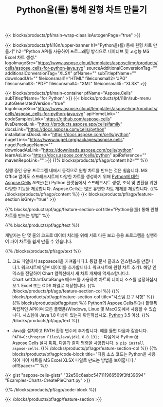 ﻿---
title: Python을(를) 통해 원형 차트 만들기
url: /ko/python-java/create-pie-chart/
description: Python Python 라이브러리를 사용하여 Excel에 원형 차트를 생성하기 위한 샘플 코드. 이 코드를 사용하여 Python 기반 애플리케이션 내에서 MS Excel에 대한 원형 차트를 생성합니다.
---
{{< blocks/products/pf/main-wrap-class isAutogenPage="true" >}}

{{< blocks/products/pf/i18n/upper-banner h1="Python을(를) 통해 원형 차트 만들기" h2="Python API를 사용하여 프로그래밍 방식으로 네이티브 및 고성능 MS Excel 차트 생성." logoImageSrc="https://www.aspose.cloud/templates/aspose/img/products/cells/aspose_cells-for-python-java.svg" sourceAdditionalConversionTag="" additionalConversionTag="XLSX" pfName="" subTitlepfName="" downloadUrl="" fileiconsmall1="HTML" fileiconsmall2="JPG" fileiconsmall3="PDF" fileiconsmall4="XML" fileiconsmall5="XLSX" >}}

{{< blocks/products/pf/main-container pfName="Aspose.Cells" subTitlepfName="for Python" >}}
{{< blocks/products/pf/i18n/sub-menu autoGeneratedVersion="true" logoImageSrc="https://www.aspose.cloud/templates/aspose/img/products/cells/aspose_cells-for-python-java.svg" apiHomeLink="" codeSamplesLink="https://github.com/aspose-cells" liveDemosLink="https://products.aspose.app/cells/family" docsLink="https://docs.aspose.com/cells/python" installationsDocsLink="https://docs.aspose.com/cells/python" nugetLink="https://www.nuget.org/packages/aspose.cells" nugetPackageName="" downloadAsLink="https://downloads.aspose.com/cells/python" learnAsLink="https://docs.aspose.com/cells/python" apiReference="" mavenRepoLink="" >}}
{{% blocks/products/pf/agp/content h2="" %}}

실행 중인 응용 프로그램 내에서 동적으로 원형 차트를 만드는 것은 쉽습니다. MS Office 없이도 스프레드시트에 다양한 차트를 생성하기 위해 [Python에 대한 Aspose.Cells](https://pypi.org/project/aspose.cells)  API은(는) Python 플랫폼에서 스프레드시트 생성, 조작 및 변환을 위한 다양한 기능을 제공합니다. Aspose.Cells는 많은 유연한 차트 개체를 제공합니다.
{{% /blocks/products/pf/agp/content %}}
{{< blocks/products/pf/agp/feature-section isGrey="true" >}}

{{% blocks/products/pf/agp/feature-section-col title="Python을(를) 통해 원형 차트를 만드는 방법" %}}

{{% blocks/products/pf/agp/text %}}

개발자는 단 몇 줄의 코드로 데이터 처리를 위해 서로 다른 보고 응용 프로그램을 실행하여 파이 차트를 쉽게 만들 수 있습니다.

{{% /blocks/products/pf/agp/text %}}

1. 코드 파일에서 asposecell을 가져옵니다.1. 통합 문서 클래스 인스턴스를 만듭니다.1. 워크시트에 일부 데이터를 추가합니다.1. 워크시트에 원형 차트 추가1. 해당 인덱스를 전달하여 Chart 컬렉션에서 새 차트 개체에 액세스합니다.1. Chart.setChartDataRange 메소드를 사용하여 차트의 데이터 소스를 설정하십시오.1. Excel 또는 ODS 파일로 저장합니다.
{{% /blocks/products/pf/agp/feature-section-col %}}
{{% blocks/products/pf/agp/feature-section-col title="시스템 요구 사항" %}}
{{% blocks/products/pf/agp/text %}}
 Python의 Aspose.Cells은(는) 플랫폼 독립적인 API이며 모든 플랫폼(Windows, Linux 및 MacOS)에서 사용할 수 있습니다. 시스템에 Java 1.8 이상이 있는지 확인하십시오. [Python](https://www.python.org/downloads/) 3.5 이상.
{{% /blocks/products/pf/agp/text %}}
- Java을 설치하고 PATH 환경 변수에 추가합니다. 예를 들면 다음과 같습니다. <code>PATH=C:\Program Files\Java\jdk1.8.0_131;</code>.- 다음에서 Python용 Aspose.Cells 설치 <a href="https://pypi.org/project/aspose-cells/">피피</a>, 다음과 같이 명령을 사용합니다. <code>$ pip install aspose-cells</code>.
{{% /blocks/products/pf/agp/feature-section-col %}}
{{% blocks/products/pf/agp/code-block title="다음 소스 코드는 Python을 사용하여 파이 차트를 MS Excel XLSX 파일로 만드는 방법을 보여줍니다." offSpacer="" %}}

{{< gist "aspose-cells-gists" "32e50c6aabc547111966569f3fd39694" "Examples-Charts-CreatePieChart.py" >}}

{{% /blocks/products/pf/agp/code-block %}}

{{< /blocks/products/pf/agp/feature-section >}}

<!-- aboutfile Starts -->
